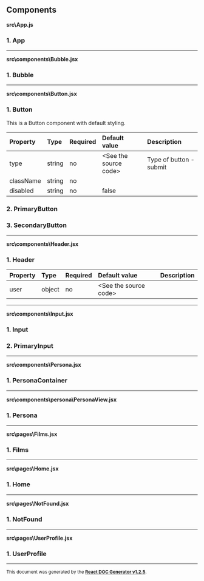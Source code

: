 Components
----------

**src\App.js**

### 1. App




-----
**src\components\Bubble.jsx**

### 1. Bubble




-----
**src\components\Button.jsx**

### 1. Button

This is a Button component with default styling.   




Property | Type | Required | Default value | Description
:--- | :--- | :--- | :--- | :---
type|string|no|&lt;See the source code&gt;|Type of button - submit|reset|button
className|string|no||
disabled|string|no|false|
### 2. PrimaryButton




### 3. SecondaryButton




-----
**src\components\Header.jsx**

### 1. Header




Property | Type | Required | Default value | Description
:--- | :--- | :--- | :--- | :---
user|object|no|&lt;See the source code&gt;|
-----
**src\components\Input.jsx**

### 1. Input




### 2. PrimaryInput




-----
**src\components\Persona.jsx**

### 1. PersonaContainer




-----
**src\components\persona\PersonaView.jsx**

### 1. Persona




-----
**src\pages\Films.jsx**

### 1. Films




-----
**src\pages\Home.jsx**

### 1. Home




-----
**src\pages\NotFound.jsx**

### 1. NotFound




-----
**src\pages\UserProfile.jsx**

### 1. UserProfile




-----

<sub>This document was generated by the <a href="https://github.com/marborkowski/react-doc-generator" target="_blank">**React DOC Generator v1.2.5**</a>.</sub>
